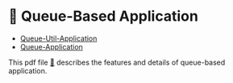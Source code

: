 # 🚅 Queue-Based Application
- [Queue-Util-Application](Queueu-UtilApplication)
- [Queue-Application](QueueApplication)
  
This pdf file [📁](https://github.com/user-attachments/files/21710208/QueueApplication.pdf) describes the features and details of queue-based application.
